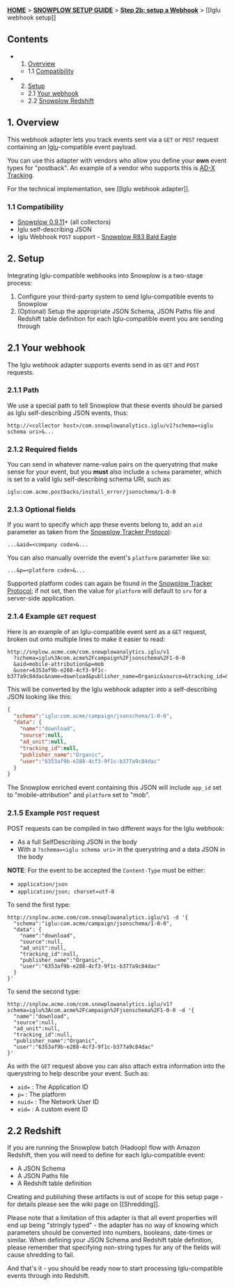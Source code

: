 <a name="top" />

[**HOME**](Home) > [**SNOWPLOW SETUP GUIDE**](Setting-up-Snowplow) > [**Step 2b: setup a Webhook**](Setting-up-a-webhook) > [[Iglu webhook setup]]

## Contents

- 1. [Overview](#overview)
  - 1.1 [Compatibility](#compat)
- 2. [Setup](#setup)
  - 2.1 [Your webhook](#setup-webhook)
  - 2.2 [Snowplow Redshift](#setup-redshift)

<a name="overview" />

## 1. Overview

This webhook adapter lets you track events sent via a `GET` or `POST` request containing an [Iglu][iglu]-compatible event payload.

You can use this adapter with vendors who allow you define your **own** event types for "postback". An example of a vendor who supports this is [AD-X Tracking][adxtracking-website].

For the technical implementation, see [[Iglu webhook adapter]].

<a name="compat" />

### 1.1 Compatibility

* [Snowplow 0.9.11][snowplow-0.9.11]+ (all collectors)
* Iglu self-describing JSON
* Iglu Webhook `POST` support - [Snowplow R83 Bald Eagle][snowplow-r83]

<a name="setup" />

## 2. Setup

Integrating Iglu-compatible webhooks into Snowplow is a two-stage process:

1. Configure your third-party system to send Iglu-compatible events to Snowplow
2. (Optional) Setup the appropriate JSON Schema, JSON Paths file and Redshift table definition for each Iglu-compatible event you are sending through

<a name="setup-webhook" />

## 2.1 Your webhook

The Iglu webhook adapter supports events send in as `GET` and `POST` requests.

### 2.1.1 Path

We use a special path to tell Snowplow that these events should be parsed as Iglu self-describing JSON events, thus:

```
http://<collector host>/com.snowplowanalytics.iglu/v1?schema=<iglu schema uri>&...
```

### 2.1.2 Required fields

You can send in whatever name-value pairs on the querystring that make sense for your event, but you **must** also include a `schema` parameter, which is set to a valid Iglu self-describing schema URI, such as:

```
iglu:com.acme.postbacks/install_error/jsonschema/1-0-0
```

### 2.1.3 Optional fields

If you want to specify which app these events belong to, add an `aid` parameter as taken from the [Snowplow Tracker Protocol][tracker-protocol]:

```
...&aid=<company code>&...
```

You can also manually override the event's `platform` parameter like so:

```
...&p=<platform code>&...
```

Supported platform codes can again be found in the [Snowplow Tracker Protocol][tracker-protocol]; if not set, then the value for `platform` will default to `srv` for a server-side application.

### 2.1.4 Example `GET` request

Here is an example of an Iglu-compatible event sent as a `GET` request, broken out onto multiple lines to make it easier to read:

```
http://snplow.acme.com/com.snowplowanalytics.iglu/v1
  ?schema=iglu%3Acom.acme%2Fcampaign%2Fjsonschema%2F1-0-0
  &aid=mobile-attribution&p=mob
  &user=6353af9b-e288-4cf3-9f1c-b377a9c84dac&name=download&publisher_name=Organic&source=&tracking_id=&ad_unit=
```

This will be converted by the Iglu webhook adapter into a self-describing JSON looking like this:

```json
{
  "schema":"iglu:com.acme/campaign/jsonschema/1-0-0",
  "data": {
    "name":"download",
    "source":null,
    "ad_unit":null,
    "tracking_id":null,
    "publisher_name":"Organic",
    "user":"6353af9b-e288-4cf3-9f1c-b377a9c84dac"
  }
}
```

The Snowplow enriched event containing this JSON will include `app_id` set to "mobile-attribution" and `platform` set to "mob".

### 2.1.5 Example `POST` request

POST requests can be compiled in two different ways for the Iglu webhook:

* As a full SelfDescribing JSON in the body
* With a `?schema=<iglu schema uri>` in the querystring and a data JSON in the body

__NOTE__: For the event to be accepted the `Content-Type` must be either:

* `application/json`
* `application/json; charset=utf-8`

To send the first type:

```
http://snplow.acme.com/com.snowplowanalytics.iglu/v1 -d '{
  "schema":"iglu:com.acme/campaign/jsonschema/1-0-0",
  "data": {
    "name":"download",
    "source":null,
    "ad_unit":null,
    "tracking_id":null,
    "publisher_name":"Organic",
    "user":"6353af9b-e288-4cf3-9f1c-b377a9c84dac"
  }
}'
```

To send the second type:

```
http://snplow.acme.com/com.snowplowanalytics.iglu/v1?schema=iglu%3Acom.acme%2Fcampaign%2Fjsonschema%2F1-0-0 -d '{
  "name":"download",
  "source":null,
  "ad_unit":null,
  "tracking_id":null,
  "publisher_name":"Organic",
  "user":"6353af9b-e288-4cf3-9f1c-b377a9c84dac"
}'
```

As with the `GET` request above you can also attach extra information into the querystring to help describe your event.  Such as:

* `aid=` : The Application ID
* `p=` : The platform
* `nuid=` : The Network User ID
* `eid=` : A custom event ID

<a name="setup-redshift" />

## 2.2 Redshift

If you are running the Snowplow batch (Hadoop) flow with Amazon Redshift, then you will need to define for each Iglu-compatible event:

* A JSON Schema
* A JSON Paths file
* A Redshift table definition

Creating and publishing these artifacts is out of scope for this setup page - for details please see the wiki page on [[Shredding]].

Please note that a limitation of this adapter is that all event properties will end up being "stringly typed" - the adapter has no way of knowing which parameters should be converted into numbers, booleans, date-times or similar. When defining your JSON Schema and Redshift table definition, please remember that specifying non-string types for any of the fields will cause shredding to fail.

And that's it - you should be ready now to start processing Iglu-compatible events through into Redshift.

[iglu]: https://github.com/snowplow/iglu

[adxtracking-website]: http://adxtracking.com/
[snowplow-0.9.11]: https://github.com/snowplow/snowplow/releases/tag/0.9.11
[snowplow-r83]: https://github.com/snowplow/snowplow/releases/tag/r83-bald-eagle

[tracker-protocol]: https://github.com/snowplow/snowplow/wiki/snowplow-tracker-protocol#1-common-parameters-platform-and-event-independent
